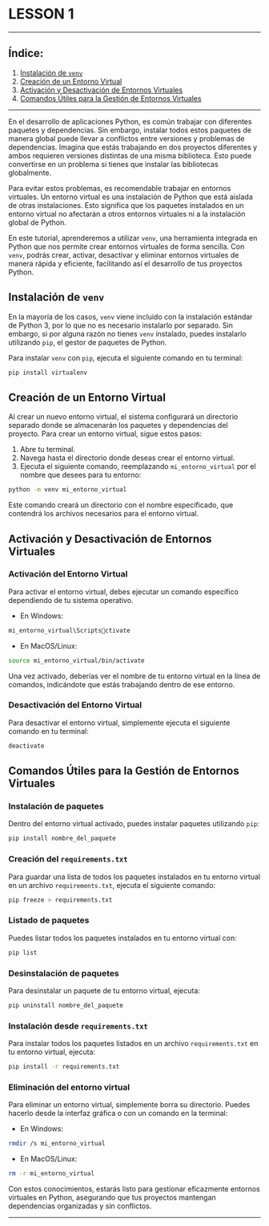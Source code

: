 
# LESSON 1

---

## Índice: 

1. [Instalación de `venv`](#instalación-de-venv)
2. [Creación de un Entorno Virtual](#creación-de-un-entorno-virtual)
3. [Activación y Desactivación de Entornos Virtuales](#activación-y-desactivación-de-entornos-virtuales)
4. [Comandos Útiles para la Gestión de Entornos Virtuales](#comandos-útiles-para-la-gestión-de-entornos-virtuales)

---

En el desarrollo de aplicaciones Python, es común trabajar con diferentes paquetes y dependencias. Sin embargo, instalar todos estos paquetes de manera global puede llevar a conflictos entre versiones y problemas de dependencias. Imagina que estás trabajando en dos proyectos diferentes y ambos requieren versiones distintas de una misma biblioteca. Esto puede convertirse en un problema si tienes que instalar las bibliotecas globalmente.

Para evitar estos problemas, es recomendable trabajar en entornos virtuales. Un entorno virtual es una instalación de Python que está aislada de otras instalaciones. Esto significa que los paquetes instalados en un entorno virtual no afectarán a otros entornos virtuales ni a la instalación global de Python.

En este tutorial, aprenderemos a utilizar `venv`, una herramienta integrada en Python que nos permite crear entornos virtuales de forma sencilla. Con `venv`, podrás crear, activar, desactivar y eliminar entornos virtuales de manera rápida y eficiente, facilitando así el desarrollo de tus proyectos Python.

<a id="instalación-de-venv"></a>

## Instalación de `venv`

En la mayoría de los casos, `venv` viene incluido con la instalación estándar de Python 3, por lo que no es necesario instalarlo por separado. Sin embargo, si por alguna razón no tienes `venv` instalado, puedes instalarlo utilizando `pip`, el gestor de paquetes de Python.

Para instalar `venv` con `pip`, ejecuta el siguiente comando en tu terminal:

```bash
pip install virtualenv
```

<a id="creación-de-un-entorno-virtual"></a>

## Creación de un Entorno Virtual

Al crear un nuevo entorno virtual, el sistema configurará un directorio separado donde se almacenarán los paquetes y dependencias del proyecto. Para crear un entorno virtual, sigue estos pasos:

1. Abre tu terminal.
2. Navega hasta el directorio donde deseas crear el entorno virtual.
3. Ejecuta el siguiente comando, reemplazando `mi_entorno_virtual` por el nombre que desees para tu entorno:

```bash
python -m venv mi_entorno_virtual
```

Este comando creará un directorio con el nombre especificado, que contendrá los archivos necesarios para el entorno virtual.

<a id="activación-y-desactivación-de-entornos-virtuales"></a>

## Activación y Desactivación de Entornos Virtuales

### Activación del Entorno Virtual

Para activar el entorno virtual, debes ejecutar un comando específico dependiendo de tu sistema operativo.

- En Windows:

```bash
mi_entorno_virtual\Scriptsctivate
```

- En MacOS/Linux:

```bash
source mi_entorno_virtual/bin/activate
```

Una vez activado, deberías ver el nombre de tu entorno virtual en la línea de comandos, indicándote que estás trabajando dentro de ese entorno.

### Desactivación del Entorno Virtual

Para desactivar el entorno virtual, simplemente ejecuta el siguiente comando en tu terminal:

```bash
deactivate
```

<a id="comandos-útiles-para-la-gestión-de-entornos-virtuales"></a>

## Comandos Útiles para la Gestión de Entornos Virtuales

### Instalación de paquetes

Dentro del entorno virtual activado, puedes instalar paquetes utilizando `pip`:

```bash
pip install nombre_del_paquete
```

### Creación del `requirements.txt`

Para guardar una lista de todos los paquetes instalados en tu entorno virtual en un archivo `requirements.txt`, ejecuta el siguiente comando:

```bash
pip freeze > requirements.txt
```

### Listado de paquetes

Puedes listar todos los paquetes instalados en tu entorno virtual con:

```bash
pip list
```

### Desinstalación de paquetes

Para desinstalar un paquete de tu entorno virtual, ejecuta:

```bash
pip uninstall nombre_del_paquete
```

### Instalación desde `requirements.txt`

Para instalar todos los paquetes listados en un archivo `requirements.txt` en tu entorno virtual, ejecuta:

```bash
pip install -r requirements.txt
```

### Eliminación del entorno virtual

Para eliminar un entorno virtual, simplemente borra su directorio. Puedes hacerlo desde la interfaz gráfica o con un comando en la terminal:

- En Windows:

```bash
rmdir /s mi_entorno_virtual
```

- En MacOS/Linux:

```bash
rm -r mi_entorno_virtual
```

Con estos conocimientos, estarás listo para gestionar eficazmente entornos virtuales en Python, asegurando que tus proyectos mantengan dependencias organizadas y sin conflictos.

---
